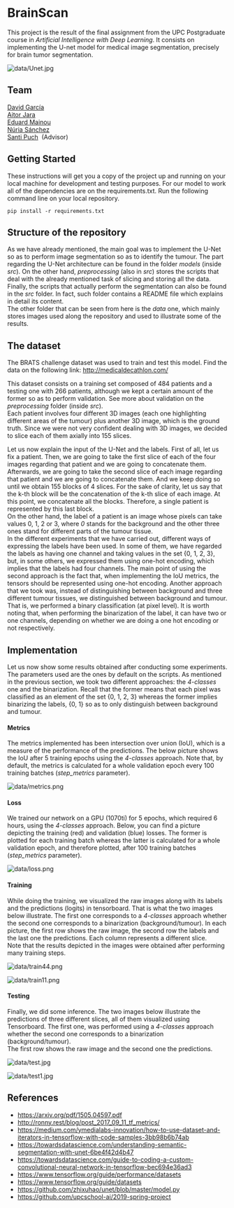 # BrainScan

This project is the result of the final assignment from the UPC Postgraduate course in _Artificial Intelligence with Deep Learning_.
It consists on implementing the U-net model for medical image segmentation, precisely for brain tumor segmentation.

![data/Unet.jpg](data/Unet.jpg)


## Team

  [David García](https://github.com/endinet)\
  [Aitor Jara](https://github.com/A3itor)\
  [Eduard Mainou](https://github.com/EddieMG)\
  [Núria Sánchez](https://github.com/NuriaSF)\
  [Santi Puch](https://github.com/santipuch590) &nbsp;(Advisor)


## Getting Started

These instructions will get you a copy of the project up and running on your local machine for development and testing purposes. For our model to work all of the dependencies are on the requirements.txt.
Run the following command line on your local repository.
```
pip install -r requirements.txt
```

## Structure of the repository
As we have already mentioned, the main goal was to implement the U-Net so as to perform image segmentation so as to identify the tumour. The part regarding the U-Net architecture can be found in the folder _models_ (inside _src_). On the other hand, _preprocessing_ (also in _src_) stores the scripts that deal with the already mentioned task of slicing and storing all the data. Finally, the scripts that actually perform the segmentation can also be found in the _src_ folder. In fact, such folder contains a README file which explains in detail its content.\
The other folder that can be seen from here is the _data_ one, which mainly stores images used along the repository and used to illustrate some of the results.


## The dataset
The BRATS challenge dataset was used to train and test this model. Find the data on the following link:
http://medicaldecathlon.com/

This dataset consists on a training set composed of 484 patients and a testing one with 266 patients, although we kept a certain amount of the former so as to perform validation. See more about validation on the _preprocessing_ folder (inside _src_).\
Each patient involves four different 3D images (each one highlighting different areas of the tumour) plus another 3D image, which is the ground truth. Since we were not very confident dealing with 3D images, we decided to slice each of them axially into 155 slices.

Let us now explain the input of the U-Net and the labels. First of all, let us fix a patient. Then, we are going to take the first slice of each of the four images regarding that patient and we are going to concatenate them. Afterwards, we are going to take the second slice of each image regarding that patient and we are going to concatenate them. And we keep doing so until we obtain 155 blocks of 4 slices. For the sake of clarity, let us say that the k-th block will be the concatenation of the k-th slice of each image. At this point, we concatenate all the blocks. Therefore, a single patient is represented by this last block.\
On the other hand, the label of a patient is an image whose pixels can take values 0, 1, 2 or 3, where _0_ stands for the background and the other three ones stand for different parts of the tumour tissue.\
In the different experiments that we have carried out, different ways of expressing the labels have been used. In some of them, we have regarded the labels as having one channel and taking values in the set {0, 1, 2, 3}, but, in some others, we expressed them using one-hot encoding, which implies that the labels had four channels. The main point of using the second approach is the fact that, when implementing the IoU metrics, the tensors should be represented using one-hot encoding. Another approach that we took was, instead of distinguishing between background and three different tumour tissues, we distinguished between background and tumour. That is, we performed a binary classification (at pixel level). It is worth noting that, when performing the binarization of the label, it can have two or one channels, depending on whether we are doing a one hot encoding or not respectively.


## Implementation

Let us now show some results obtained after conducting some experiments. The parameters used are the ones by default on the scripts.
As mentioned in the previous section, we took two different approaches: the _4-classes_ one and the binarization. Recall that the former means that each pixel was classified as an element of the set {0, 1, 2, 3} whereas the former implies binarizing the labels, {0, 1} so as to only distinguish between background and tumour.

#### Metrics
The metrics implemented has been intersection over union (IoU), which is a measure of the performance of the predictions. The below picture shows the IoU after 5 training epochs using the _4-classes_ approach. Note that, by default, the metrics is calculated for a whole validation epoch every 100 training batches (_step_metrics_ parameter).

![data/metrics.png](data/metrics.png)

#### Loss
We trained our network on a GPU (1070ti) for 5 epochs, which required 6 hours, using the _4-classes_ approach.  Below, you can find a picture depicting the training (red) and validation (blue) losses. The former is plotted for each training batch whereas the latter is calculated for a whole validation epoch, and therefore plotted, after 100 training batches (_step_metrics_ parameter).

![data/loss.png](data/loss.png)

#### Training
While doing the training, we visualized the raw images along with its labels and the predictions (logits) in tensorboard. That is what the two images below illustrate. The first one corresponds to a _4-classes_ approach whether the second one corresponds to a binarization (background/tumour). In each picture, the first row shows the raw image, the second row the labels and the last one the predictions. Each column represents a different slice.\
Note that the results depicted in the images were obtained after performing many training steps.

![data/train44.png](data/train44.png)

![data/train11.png](data/train11.png)

#### Testing

Finally, we did some inference. The two images below illustrate the predictions of three different slices, all of them visualized using Tensorboard. The first one, was performed using a _4-classes_ approach whether the second one corresponds to a binarization (background/tumour).\
The first row shows the raw image and the second one the predictions.

![data/test.jpg](data/test.jpg)

![data/test1.jpg](data/test1.jpg)


## References

* https://arxiv.org/pdf/1505.04597.pdf
* http://ronny.rest/blog/post_2017_09_11_tf_metrics/
* https://medium.com/ymedialabs-innovation/how-to-use-dataset-and-iterators-in-tensorflow-with-code-samples-3bb98b6b74ab
* https://towardsdatascience.com/understanding-semantic-segmentation-with-unet-6be4f42d4b47
* https://towardsdatascience.com/guide-to-coding-a-custom-convolutional-neural-network-in-tensorflow-bec694e36ad3
* https://www.tensorflow.org/guide/performance/datasets
* https://www.tensorflow.org/guide/datasets
* https://github.com/zhixuhao/unet/blob/master/model.py
* https://github.com/upcschool-ai/2019-spring-project
